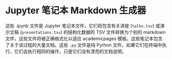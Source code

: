 # Jupyter 笔记本 Markdown 生成器

这些 .ipynb 文件是 Jupyter 笔记本文件，它们将包含有关讲座 (`talks.tsv`) 或演示文稿 (`presentations.tsv`) 的结构化数据的 TSV 文件转换为个别的 markdown 文件，这些文件将被正确格式化以适应 academicpages 模板。这些笔记本包含了关于该过程的大量文档。这些 `.py` 文件是纯 Python 文件，如果它们在终端中执行，它们会执行相同的操作，只是它们没有漂亮的文档说明。